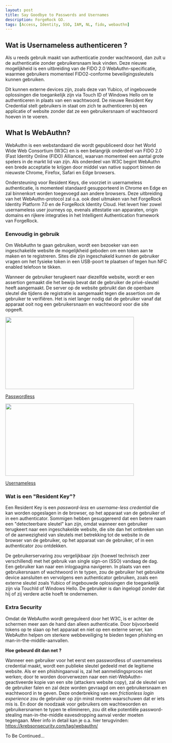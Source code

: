 ```yaml
---
layout: post
title: Say Goodbye to Passwords and Usernames
description: ForgeRock GO.
tags: [Access, Identity, SSO, IAM, NL, fido, webauthn]
---
```


## Wat is Usernameless authenticeren ?
Als u reeds gebruik maakt van authenticatie zonder wachtwoord, dan zult u de authenticatie zonder gebruikersnaam leuk vinden.
Deze nieuwe mogelijkheid is een uitbreiding van de FIDO 2.0 WebAuthn-specificatie, waarmee gebruikers momenteel FIDO2-conforme beveiligingssleutels kunnen gebruiken.

Dit kunnen externe devices zijn, zoals deze van Yubico, of ingebouwde oplossingen die toegankelijk zijn via Touch ID of Windows Hello om te authenticeren in plaats van een wachtwoord.
De nieuwe Resident Key Credential stelt gebruikers in staat om zich te authenticeren bij een applicatie of website zonder dat ze een gebruikersnaam of wachtwoord hoeven in te voeren.

## What Is WebAuthn? 
WebAuthn is een webstandaard die wordt gepubliceerd door het World Wide Web Consortium (W3C) en is een belangrijk onderdeel van FIDO 2.0 (Fast Identity Online (FIDO) Alliance), waarvan momenteel een aantal grote spelers in de markt lid van zijn.
Als onderdeel van W3C begint WebAuthn een brede acceptatie te krijgen door middel van native support binnen de nieuwste Chrome, Firefox, Safari en Edge browsers. 

Ondersteuning voor Resident Keys, die voorziet in usernameless authenticatie, is momenteel standaard gesupporteerd in Chrome en Edge en zal binnenkort worden toegevoegd aan andere browsers.
Deze uitbreiding van het WebAuthn-protocol zal o.a. ook deel uitmaken van het ForgeRock Identity Platform 7.0 en de ForgeRock Identity Cloud.
Het levert hier zowel usernameless user journeys op, evenals attestatie van apparaten, origin domains en rijkere integraties in het Intelligent Authentication framework van ForgeRock.

### Eenvoudig in gebruik
Om WebAuthn te gaan gebruiken, wordt een bezoeker van een ingeschakelde website de mogelijkheid geboden om een token aan te maken en te registreren.
Sites die zijn ingeschakeld kunnen de gebruiker vragen om het fysieke token in een USB-poort te plaatsen of tegen hun NFC enabled telefoon te tikken.

Wanneer de gebruiker terugkeert naar diezelfde website, wordt er een assertion gemaakt die het bewijs bevat dat de gebruiker de privé-sleutel heeft aangemaakt.
De server op de website gebruikt dan de openbare sleutel die tijdens de registratie is aangemaakt tegen die assertion om de gebruiker te verifiëren.
Het is niet langer nodig dat de gebruiker vanaf dat apparaat ooit nog een gebruikersnaam en wachtwoord voor die site opgeeft.

[comment]: <> (TODO: INSERT VIDEO/IMAGE)
<p><a href="https://www.forgerock.com?wvideo=8wc4ntaxyj"><img src="https://embed-fastly.wistia.com/deliveries/b646135a60cb82a03fc7da906a4d600d.jpg?wistia_video-8wc4ntaxyj-video-thumbnail=1&amp;image_play_button_size=2x&amp;image_crop_resized=960x540&amp;image_play_button=1&amp;image_play_button_color=f96700e0" width="400" height="225" style="width: 400px; height: 225px;"></a></p><p><a href="https://www.forgerock.com?wvideo=8wc4ntaxyj">Passwordless</a></p>

<p><a href="https://www.forgerock.com?wvideo=3ah79m8ota"><img src="https://embedwistia-a.akamaihd.net/deliveries/52c52a38d8920338f8a15bd2f3df1a40.jpg?image_play_button_size=2x&amp;image_crop_resized=960x540&amp;image_play_button=1&amp;image_play_button_color=f96700e0" width="400" height="225" style="width: 400px; height: 225px;"></a></p><p><a href="https://www.forgerock.com?wvideo=3ah79m8ota">Usernameless</a></p>

### Wat is een "Resident Key"?
Een Resident Key is een *password-less* en *username-less credential* die kan worden opgeslagen in de browser, op het apparaat van de gebruiker of in een authenticator.
Sommigen hebben gesuggereerd dat een betere naam een "detecteerbare sleutel" kan zijn, omdat wanneer een gebruiker terugkeert naar een ingeschakelde website, die site dan het ontbreken van of de aanwezigheid van sleutels met betrekking tot de website in de browser van de gebruiker, op het apparaat van de gebruiker, of in een authenticator zou ontdekken.

De gebruikerservaring zou vergelijkbaar zijn (hoewel technisch zeer verschillend) met het gebruik van single sign-on (SSO) vandaag de dag.
Een gebruiker kan naar een inlogpagina navigeren. In plaats van een gebruikersnaam of wachtwoord in te typen, zou de gebruiker het gebruikte device aansluiten en vervolgens een authenticator gebruiken, zoals een externe sleutel zoals Yubico of ingebouwde oplossingen die toegankelijk zijn via TouchId of Windows Hello.
De gebruiker is dan ingelogd zonder dat hij of zij verdere actie hoeft te ondernemen.

### Extra Security  
Omdat de WebAuthn wordt gereguleerd door het W3C, is er achter de schermen meer aan de hand dan alleen authenticatie.
Door bijvoorbeeld tokens op te slaan op het apparaat en niet op een externe server, kan WebAuthn helpen om sterkere webbeveiliging te bieden tegen phishing en man-in-the-middle-aanvallen.

**Hoe gebeurd dit dan net ?**

Wanneer een gebruiker voor het eerst een passwordless of usernameless credential maakt, wordt een publieke sleutel gedeeld met de legitieme website.
Als er een phishingaanval is, zal het aanmeldingsproces niet werken; door te worden doorverwezen naar een niet-WebAuthn-geactiveerde kopie van een site (attackers website copy), zal de sleutel van de gebruiker falen en zal deze worden gevraagd om een gebruikersnaam en wachtwoord in te geven.
Deze onderbreking van een *frictionless login experience* zou de gebruiker op zijn minst moeten waarschuwen dat er iets mis is.
En door de noodzaak voor gebruikers om wachtwoorden en gebruikersnamen te typen te elimineren, zou dit elke potentiële password-stealing man-in-the-middle eavesdropping aanval verder moeten tegengaan.
Meer info in detail kan je o.a. hier terugvinden: https://krebsonsecurity.com/tag/webauthn/ 

To Be Continued... 
